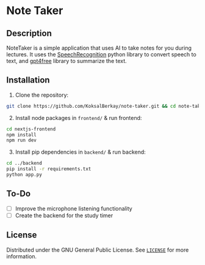 # Note Taker

## Description

NoteTaker is a simple application that uses AI to take notes for you during lectures. It uses the [SpeechRecognition](https://pypi.org/project/SpeechRecognition/) python library to convert speech to text, and [gpt4free](https://github.com/xtekky/gpt4free/) library to summarize the text.

## Installation

1. Clone the repository:

```sh
git clone https://github.com/KoksalBerkay/note-taker.git && cd note-taker
```

2. Install node packages in `frontend/` & run frontend:

```sh
cd nextjs-frontend
npm install
npm run dev
```

3. Install pip dependencies in `backend/` & run backend:

```sh
cd ../backend
pip install -r requirements.txt
python app.py
```

## To-Do

- [ ] Improve the microphone listening functionality
- [ ] Create the backend for the study timer

## License

Distributed under the GNU General Public License. See [`LICENSE`](LICENSE) for more information.
